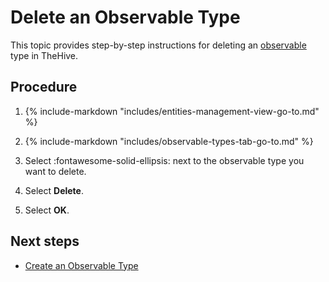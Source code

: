 # Delete an Observable Type

<!-- md:permission `[admin] manageObservableTemplate` -->

This topic provides step-by-step instructions for deleting an [observable](../../user-guides/analyst-corner/cases/observables/about-observables.md) type in TheHive.

<h2>Procedure</h2>

1. {% include-markdown "includes/entities-management-view-go-to.md" %}

2. {% include-markdown "includes/observable-types-tab-go-to.md" %}

3. Select :fontawesome-solid-ellipsis: next to the observable type you want to delete.

4. Select **Delete**.

5. Select **OK**.

<h2>Next steps</h2>

* [Create an Observable Type](create-an-observable-type.md)

